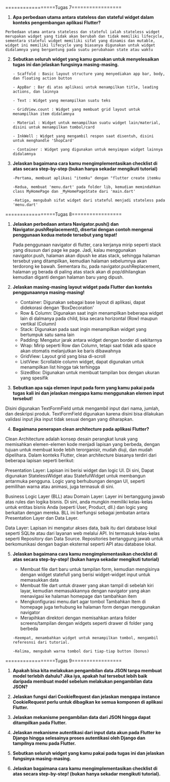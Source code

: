 =================Tugas 7=================
1. **Apa perbedaan utama antara stateless dan stateful widget dalam konteks pengembangan aplikasi Flutter?**

 `Perbedaan utama antara stateless dan stateful ialah stateless widget merupakan widget yang tidak
    akan berubah dan tidak memiliki lifecycle, sementara stateful widget memiliki sifat yang dinamis
    dan mutable, widget ini memiliki lifecycle yang biasanya digunakan untuk widget didalamnya yang
    bergantung pada suatu perubahaan state atau waktu`

2. **Sebutkan seluruh widget yang kamu gunakan untuk menyelesaikan tugas ini dan jelaskan fungsinya masing-masing.**

    `- Scaffold : Basic layout structure yang menyediakan app bar, body, dan floating action button`

    `- AppBar : Bar di atas aplikasi untuk menampilkan title, leading actions, dan lainnya`

    `- Text : Widget yang menampilkan suatu teks`

    `- GridView.count : Widget yang membuat grid layout untuk menampilkan item didalamnya`

    `- Material : Widget untuk menampilkan suatu widget lain/material, disini untuk menampilkan tombol/card`

    `- InkWell : Widget yang mengambil respon saat disentuh, disini untuk menghandle 'ShopCard'`

    `- Container : Widget yang digunakan untuk menyimpan widget lainnya didalamnya`

3. **Jelaskan bagaimana cara kamu mengimplementasikan checklist di atas secara step-by-step (bukan hanya sekadar mengikuti tutorial)**

    `-Pertama, membuat aplikasi "itemku" dengan "flutter create itemku`
    
    `-Kedua, membuat 'menu.dart' pada folder lib, kemudian memindahkan class MyHomePage dan _MyHomePageState dari 'main.dart'`
    
    `-Ketiga, mengubah sifat widget dari stateful menjadi stateless pada 'menu.dart'`

=================Tugas 8=================

1. **Jelaskan perbedaan antara Navigator.push() dan Navigator.pushReplacement(), disertai dengan contoh mengenai penggunaan kedua metode tersebut yang tepat!**

   Pada penggunaan navigator di flutter, cara kerjanya mirip seperti stack yang disusun dari page ke page. Jadi, kalau menggunakan navigator.push, halaman akan dipush
   ke atas stack, sehingga halaman tersebut yang ditampilkan, kemudian halaman sebelumnya akan terdorong ke bawah. Sementara itu, pada navigator.pushReplacement, halaman yg
   berada di paling atas stack akan di pop/dihilangkan kemudian diganti dengan halaman baru yang dipush.

2. **Jelaskan masing-masing layout widget pada Flutter dan konteks penggunaannya masing-masing!**

   - Container: Digunakan sebagai base layout di aplikasi, dapat didekorasi dengan 'BoxDecoration'
   - Row & Column: Digunakan saat ingin menampilkan beberapa widget lain di dalmanya pada child, bisa secara horizontal (Row) maupun vertikal (Column)
   - Stack: Digunakan pada saat ingin menampilkan widget yang bertumpuk satu sama lain
   - Padding: Mengatur jarak antara widget dengan border di sekitarnya
   - Wrap: Mirip seperti Row dan Column, tetapi saat tidak ada space akan otomatis melanjutkan ke baris dibawahnya
   - GridView: Layout grid yang bisa di-scroll
   - ListView: Scrollable column widget, dapat digunakan untuk menampilkan list hingga tak terhingga
   - SizedBox: Digunakan untuk membuat tampilan box dengan ukuran yang spesifik

3. **Sebutkan apa saja elemen input pada form yang kamu pakai pada tugas kali ini dan jelaskan mengapa kamu menggunakan elemen input tersebut!**

Disini digunakan TextFormField untuk mengambil input dari nama, jumlah, dan deskripsi produk.
TextFormField digunakan karena disini bisa dilakukan validasi input jika input tidak sesuai dengan yang diharapkan.

4. **Bagaimana penerapan clean architecture pada aplikasi Flutter?**

Clean Architecture adalah konsep desain perangkat lunak yang memisahkan elemen-elemen kode menjadi lapisan yang berbeda, dengan tujuan untuk membuat kode lebih terorganisir, mudah diuji, dan mudah dipelihara. Dalam konteks Flutter, clean architecture biasanya terdiri dari beberapa lapisan seperti berikut:

Presentation Layer: Lapisan ini berisi widget dan logic UI. Di sini, Dapat digunakan StatelessWidget atau StatefulWidget untuk membangun antarmuka pengguna. Logic yang berhubungan dengan UI, seperti pemilihan warna atau animasi, juga termasuk di sini.

Business Logic Layer (BLL) atau Domain Layer: Layer ini bertanggung jawab atas rules dan logika bisnis. Di sini, anda mungkin memiliki kelas-kelas untuk entitas bisnis Anda (seperti User, Product, dll.) dan logic yang berkaitan dengan mereka. BLL ini berfungsi sebagai jembatan antara Presentation Layer dan Data Layer.

Data Layer: Lapisan ini mengatur akses data, baik itu dari database lokal seperti SQLite atau dari layanan web melalui API. Ini termasuk kelas-kelas seperti Repository dan Data Source. Repositories bertanggung jawab untuk berkomunikasi dengan bagian eksternal seperti API atau database lokal.

5. **Jelaskan bagaimana cara kamu mengimplementasikan checklist di atas secara step-by-step! (bukan hanya sekadar mengikuti tutorial)**
   - Membuat file dart baru untuk tampilan form, kemudian mengisinya dengan widget statefull yang berisi widget-widget input untuk memasukkan data
   - Membuat file dart untuk drawer yang akan tampil di sebelah kiri layar, kemudian memasukkannya dengan navigator yang akan menavigasi ke halaman homepage dan tambahkan item
   - Mengkonfigurasi menu.dart agar tombol Tambahkan Item di homepage juga terhubung ke halaman form dengan menggunakan navigator
   - Merapihkan direktori dengan memisahkan antara folder screens/tampilan dengan widgets seperti drawer di folder yang berbeda
    
    `-Keempat, menambahkan widget untuk menampilkan tombol, mengambil referesnsi dari tutorial.`
    
    `-Kelima, mengubah warna tombol dari tiap-tiap button (bonus)`

=================Tugas 9=================
1. **Apakah bisa kita melakukan pengambilan data JSON tanpa membuat model terlebih dahulu? Jika iya, apakah hal tersebut lebih baik daripada membuat model sebelum melakukan pengambilan data JSON?**



2. **Jelaskan fungsi dari CookieRequest dan jelaskan mengapa instance CookieRequest perlu untuk dibagikan ke semua komponen di aplikasi Flutter.**
 
3. **Jelaskan mekanisme pengambilan data dari JSON hingga dapat ditampilkan pada Flutter.**
 
4. **Jelaskan mekanisme autentikasi dari input data akun pada Flutter ke Django hingga selesainya proses autentikasi oleh Django dan tampilnya menu pada Flutter.**
 
5. **Sebutkan seluruh widget yang kamu pakai pada tugas ini dan jelaskan fungsinya masing-masing.**

6. **Jelaskan bagaimana cara kamu mengimplementasikan checklist di atas secara step-by-step! (bukan hanya sekadar mengikuti tutorial).**